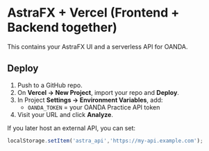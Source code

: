 # AstraFX + Vercel (Frontend + Backend together)

This contains your AstraFX UI and a serverless API for OANDA.

## Deploy
1) Push to a GitHub repo.
2) On **Vercel → New Project**, import your repo and **Deploy**.
3) In Project **Settings → Environment Variables**, add:
   - `OANDA_TOKEN` = your OANDA Practice API token
4) Visit your URL and click **Analyze**.

If you later host an external API, you can set:
```js
localStorage.setItem('astra_api','https://my-api.example.com');
```
